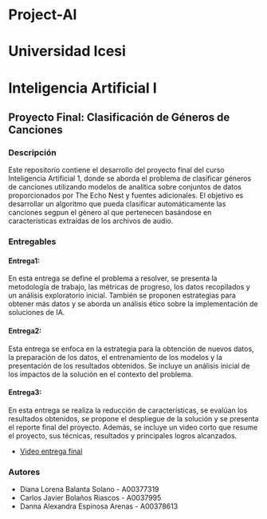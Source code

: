 ﻿# Project-AI
# Universidad Icesi
# Inteligencia Artificial I
## Proyecto Final: Clasificación de Géneros de Canciones

### Descripción
Este repositorio contiene el desarrollo del proyecto final del curso Inteligencia Artificial 1, donde se aborda el problema de clasificar géneros de canciones utilizando modelos de analítica sobre conjuntos de datos proporcionados por The Echo Nest y fuentes adicionales. El objetivo es desarrollar un algoritmo que pueda clasificar automáticamente las canciones segpun el género al que pertenecen basándose en características extraídas de los archivos de audio.

### Entregables

#### Entrega1:
En esta entrega se define el problema a resolver, se presenta la metodología de trabajo, las métricas de progreso, los datos recopilados y un análisis exploratorio inicial. También se proponen estrategias para obtener más datos y se aborda un análisis ético sobre la implementación de soluciones de IA.

#### Entrega2:
Esta entrega se enfoca en la estrategia para la obtención de nuevos datos, la preparación de los datos, el entrenamiento de los modelos y la presentación de los resultados obtenidos. Se incluye un análisis inicial de los impactos de la solución en el contexto del problema.

#### Entrega3:
En esta entrega se realiza la reducción de características, se evalúan los resultados obtenidos, se propone el despliegue de la solución y se presenta el reporte final del proyecto. Además, se incluye un video corto que resume el proyecto, sus técnicas, resultados y principales logros alcanzados.

- [Video entrega final](https://drive.google.com/drive/folders/1dPH3zcimCx00ud0qlR_GXwKRWa_jGjcg?usp=drive_link)

### Autores
* Diana Lorena Balanta  Solano - A00377319
* Carlos Javier Bolaños Riascos - A0037995
* Danna Alexandra Espinosa Arenas - A00378613

